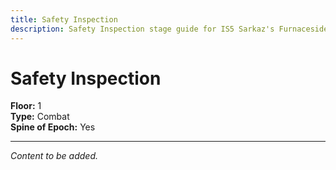 ```yaml
---
title: Safety Inspection
description: Safety Inspection stage guide for IS5 Sarkaz's Furnaceside Fables
---
```


# Safety Inspection

**Floor:** 1  
**Type:** Combat  
**Spine of Epoch:** Yes  

---

*Content to be added.*
